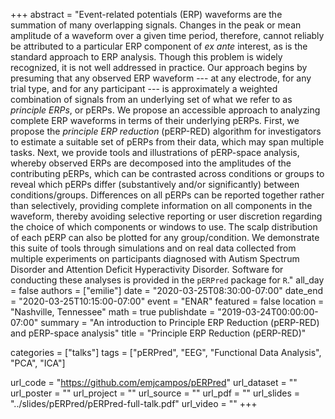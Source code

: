 +++
abstract = "Event-related potentials (ERP) waveforms are the summation of many overlapping signals. Changes in the peak or mean amplitude of a waveform over a given time period, therefore, cannot reliably be attributed to a particular ERP component of *ex ante* interest, as is the standard approach to ERP analysis. Though this problem is widely recognized, it is not well addressed in practice. Our approach begins by presuming that any observed ERP waveform --- at any electrode, for any trial type, and for any participant --- is approximately a weighted combination of signals from an underlying set of what we refer to as *principle ERPs*, or pERPs. We propose an accessible approach to analyzing complete ERP waveforms in terms of their underlying pERPs. First, we propose the *principle ERP reduction* (pERP-RED) algorithm for investigators to estimate a suitable set of pERPs from their data, which may span multiple tasks. Next, we provide tools and illustrations of pERP-space analysis, whereby observed ERPs are decomposed into the amplitudes of the contributing pERPs, which can be contrasted across conditions or groups to reveal which pERPs differ (substantively and/or significantly) between conditions/groups. Differences on all pERPs can be reported together rather than selectively, providing complete information on all components in the waveform, thereby avoiding selective reporting or user discretion regarding the choice of which components or windows to use. The scalp distribution of each pERP can also be plotted for any group/condition. We demonstrate this suite of tools through simulations and on real data collected from multiple experiments on participants diagnosed with Autism Spectrum Disorder and Attention Deficit Hyperactivity Disorder. Software for conducting these analyses is provided in the `pERPred` package for `R`."
all_day =  false
authors =  ["emilie"]
date = "2020-03-25T08:30:00-07:00"
date_end = "2020-03-25T10:15:00-07:00"
event =  "ENAR"
featured =  false 
location =  "Nashville, Tennessee"
math =  true
publishdate = "2019-03-24T00:00:00-07:00"
summary = "An introduction to Principle ERP Reduction (pERP-RED) and pERP-space analysis"
title = "Principle ERP Reduction (pERP-RED)"

categories = ["talks"]
tags = ["pERPred", "EEG", "Functional Data Analysis", "PCA", "ICA"]

url_code = "https://github.com/emjcampos/pERPred"
url_dataset = ""
url_poster = ""
url_project = ""
url_source = ""
url_pdf = ""
url_slides = "../slides/pERPred/pERPred-full-talk.pdf"
url_video = ""
+++
    